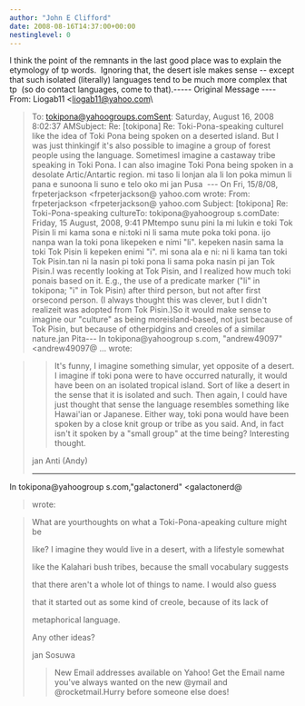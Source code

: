 ```yaml
---
author: "John E Clifford"
date: 2008-08-16T14:37:00+00:00
nestinglevel: 0
---
```

I think the point of the remnants in the last good place was to explain the etymology of tp words.  Ignoring that, the desert isle makes sense --
 except that such isolated (literally) languages tend to be much more complex that tp  (so do contact languages, come to that).-----
 Original Message ----
From: Liogab11 <[liogab11@yahoo.com](mailto://liogab11@yahoo.com)\
>To: [tokipona@yahoogroups.comSent](mailto://tokipona@yahoogroups.comSent): Saturday, August 16, 2008 8:02:37 AMSubject: Re: \[tokipona\] Re: Toki-Pona-speaking cultureI like the idea of Toki Pona being spoken on a deserted island. But I was just thinkingif it's also possible to imagine a group of forest people using the language. SometimesI imagine a castaway tribe speaking in Toki Pona. I can also imagine Toki Pona being spoken in a desolate Artic/Antartic region. mi taso li lonjan ala li lon poka mimun li pana e sunoona li suno e telo oko mi jan Pusa  ---
 On Fri, 15/8/08, frpeterjackson <frpeterjackson@ yahoo.com
> wrote:
From: frpeterjackson <frpeterjackson@ yahoo.com
>Subject: \[tokipona\] Re: Toki-Pona-speaking cultureTo: tokipona@yahoogroup s.comDate: Friday, 15 August, 2008, 9:41 PMtempo sunu pini la mi lukin e toki Tok Pisin li mi kama sona e ni:toki ni li sama mute poka toki pona. ijo nanpa wan la toki pona likepeken e nimi "li". kepeken nasin sama la toki Tok Pisin li kepeken enimi "i". mi sona ala e ni: ni li kama tan toki Tok Pisin.tan ni la nasin pi toki pona li sama poka nasin pi jan Tok Pisin.I was recently looking at Tok Pisin, and I realized how much toki ponais based on it. E.g., the use of a predicate marker ("li" in tokipona; "i" in Tok Pisin) after third person, but not after first orsecond person. (I always thought this was clever, but I didn't realizeit was adopted from Tok Pisin.)So it would make sense to imagine our "culture" as being moreisland-based, not just because of Tok Pisin, but because of otherpidgins and creoles of a similar nature.jan Pita---
 In tokipona@yahoogroup s.com, "andrew49097" <andrew49097@ ...
> wrote:

>> It's funny, I imagine something simular, yet opposite of a desert. I 
> imagine if toki pona were to have occurred naturally, it would have 
> been on an isolated tropical island. Sort of like a desert in the sense 
> that it is isolated and such. Then again, I could have just thought 
> that sense the language resembles something like Hawai'ian or Japanese. 
> Either way, toki pona would have been spoken by a close knit group or 
> tribe as you said. And, in fact isn't it spoken by a "small group" at 
> the time being? Interesting thought.
> 
> jan Anti (Andy)
> 
> 
> 
> 
> ---
 In tokipona@yahoogroup s.com,"galactonerd" <galactonerd@ 
> wrote:

> 
>> 
> What are yourthoughts on what a Toki-Pona-apeaking culture might be 
> 
> like? I imagine they would live in a desert, with a lifestyle 
> somewhat 
> 
> like the Kalahari bush tribes, because the small vocabulary suggests 
> 
> that there aren't a whole lot of things to name. I would also guess 
> 
> that it started out as some kind of creole, because of its lack of 
> 
> metaphorical language.
> 
> 
> 
> Any other ideas?
> 
> 
> 
> jan Sosuwa
> 
>> New Email addresses available on Yahoo! Get the Email name you've always wanted on the new @ymail and @rocketmail.Hurry before someone else does!